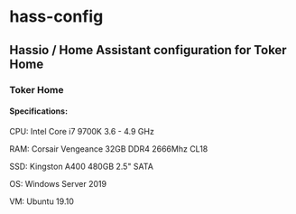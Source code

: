 # hass-config
## Hassio / Home Assistant configuration for Toker Home
 
### Toker Home
 
#### Specifications: 

CPU: Intel Core i7 9700K 3.6 - 4.9 GHz

RAM: Corsair Vengeance 32GB DDR4 2666Mhz CL18

SSD: Kingston A400 480GB 2.5" SATA 

OS: Windows Server 2019

VM: Ubuntu 19.10